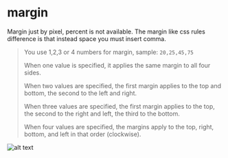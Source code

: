 # margin

Margin just by pixel, percent is not available. The margin like css rules difference is that instead
space you must insert comma.

> You use 1,2,3 or 4 numbers for margin, sample: `20,25,45,75`
> 
>  When one value is specified, it applies the same margin to all four sides.
> 
> When two values are specified, the first margin applies to the top and bottom, the second to the left and right.
> 
> When three values are specified, the first margin applies to the top, the second to the right and left, the third to the bottom.
> 
> When four values are specified, the margins apply to the top, right, bottom, and left in that order (clockwise).

![alt text](/doc/assets/images/properties/margin.png)
